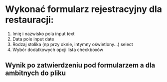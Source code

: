 # Wykonać formularz rejestracyjny dla restauracji:
1. Imię i nazwisko pola input text
2. Data pole input date
3. Rodzaj stolika (np przy oknie, intymny oświetlony...) select
4. Wybór dodatkowych opcji lista checkboxów

## Wynik po zatwierdzeniu pod formularzem a dla ambitnych do pliku